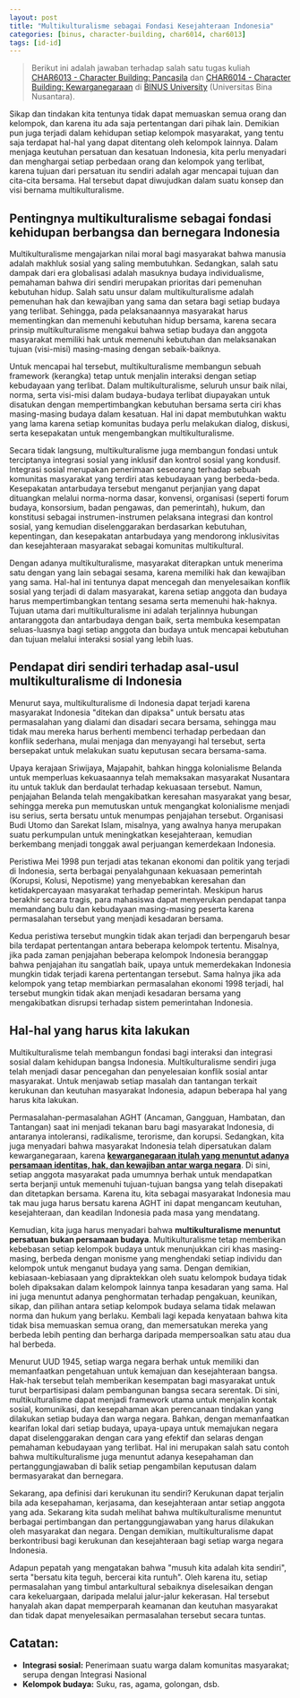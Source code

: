 ```yaml
---
layout: post
title: "Multikulturalisme sebagai Fondasi Kesejahteraan Indonesia"
categories: [binus, character-building, char6014, char6013]
tags: [id-id]
---
```

> Berikut ini adalah jawaban terhadap salah satu tugas kuliah [CHAR6013 - Character Building: Pancasila](https://curriculum.binus.ac.id/course/char6013/) dan [CHAR6014 - Character Building: Kewarganegaraan](https://curriculum.binus.ac.id/course/char6014/) di [BINUS University](https://binus.ac.id) (Universitas Bina Nusantara).

Sikap dan tindakan kita tentunya tidak dapat memuaskan semua orang dan kelompok, dan karena itu ada saja pertentangan dari pihak lain. Demikian pun juga terjadi dalam kehidupan setiap kelompok masyarakat, yang tentu saja terdapat hal-hal yang dapat ditentang oleh kelompok lainnya. Dalam menjaga keutuhan persatuan dan kesatuan Indonesia, kita perlu menyadari dan menghargai setiap perbedaan orang dan kelompok yang terlibat, karena tujuan dari persatuan itu sendiri adalah agar mencapai tujuan dan cita-cita bersama. Hal tersebut dapat diwujudkan dalam suatu konsep dan visi bernama multikulturalisme.

## Pentingnya multikulturalisme sebagai fondasi kehidupan berbangsa dan bernegara Indonesia
Multikulturalisme mengajarkan nilai moral bagi masyarakat bahwa manusia adalah makhluk sosial yang saling membutuhkan. Sedangkan, salah satu dampak dari era globalisasi adalah masuknya budaya individualisme, pemahaman bahwa diri sendiri merupakan prioritas dari pemenuhan kebutuhan hidup. Salah satu unsur dalam multikulturalisme adalah pemenuhan hak dan kewajiban yang sama dan setara bagi setiap budaya yang terlibat. Sehingga, pada pelaksanaannya masyarakat harus mementingkan dan memenuhi kebutuhan hidup bersama, karena secara prinsip multikulturalisme mengakui bahwa setiap budaya dan anggota masyarakat memiliki hak untuk memenuhi kebutuhan dan melaksanakan tujuan (visi-misi) masing-masing dengan sebaik-baiknya.

Untuk mencapai hal tersebut, multikulturalisme membangun sebuah framework (kerangka) tetap untuk menjalin interaksi dengan setiap kebudayaan yang terlibat. Dalam multikulturalisme, seluruh unsur baik nilai, norma, serta visi-misi dalam budaya-budaya terlibat diupayakan untuk disatukan dengan mempertimbangkan kebutuhan bersama serta ciri khas masing-masing budaya dalam kesatuan. Hal ini dapat membutuhkan waktu yang lama karena setiap komunitas budaya perlu melakukan dialog, diskusi, serta kesepakatan untuk mengembangkan multikulturalisme.

Secara tidak langsung, multikulturalisme juga membangun fondasi untuk terciptanya integrasi sosial yang inklusif dan kontrol sosial yang kondusif. Integrasi sosial merupakan penerimaan seseorang terhadap sebuah komunitas masyarakat yang terdiri atas kebudayaan yang berbeda-beda. Kesepakatan antarbudaya tersebut menganut perjanjian yang dapat dituangkan melalui norma-norma dasar, konvensi, organisasi (seperti forum budaya, konsorsium, badan pengawas, dan pemerintah), hukum, dan konstitusi sebagai instrumen-instrumen pelaksana integrasi dan kontrol sosial, yang kemudian diselenggarakan berdasarkan kebutuhan, kepentingan, dan kesepakatan antarbudaya yang mendorong inklusivitas dan kesejahteraan masyarakat sebagai komunitas multikultural.

Dengan adanya multikulturalisme, masyarakat diterapkan untuk menerima satu dengan yang lain sebagai sesama, karena memiliki hak dan kewajiban yang sama. Hal-hal ini tentunya dapat mencegah dan menyelesaikan konflik sosial yang terjadi di dalam masyarakat, karena setiap anggota dan budaya harus mempertimbangkan tentang sesama serta memenuhi hak-haknya. Tujuan utama dari multikulturalisme ini adalah terjalinnya hubungan antaranggota dan antarbudaya dengan baik, serta membuka kesempatan seluas-luasnya bagi setiap anggota dan budaya untuk mencapai kebutuhan dan tujuan melalui interaksi sosial yang lebih luas.

## Pendapat diri sendiri terhadap asal-usul multikulturalisme di Indonesia
Menurut saya, multikulturalisme di Indonesia dapat terjadi karena masyarakat Indonesia "ditekan dan dipaksa" untuk bersatu atas permasalahan yang dialami dan disadari secara bersama, sehingga mau tidak mau mereka harus berhenti membenci terhadap perbedaan dan konflik sederhana, mulai menjaga dan menyayangi hal tersebut, serta bersepakat untuk melakukan suatu keputusan secara bersama-sama.

Upaya kerajaan Sriwijaya, Majapahit, bahkan hingga kolonialisme Belanda untuk memperluas kekuasaannya telah memaksakan masyarakat Nusantara itu untuk takluk dan berdaulat terhadap kekuasaan tersebut. Namun, penjajahan Belanda telah mengakibatkan keresahan masyarakat yang besar, sehingga mereka pun memutuskan untuk mengangkat kolonialisme menjadi isu serius, serta bersatu untuk menumpas penjajahan tersebut. Organisasi Budi Utomo dan Sarekat Islam, misalnya, yang awalnya hanya merupakan suatu perkumpulan untuk meningkatkan kesejahteraan, kemudian berkembang menjadi tonggak awal perjuangan kemerdekaan Indonesia.

Peristiwa Mei 1998 pun terjadi atas tekanan ekonomi dan politik yang terjadi di Indonesia, serta berbagai penyalahgunaan kekuasaan pemerintah (Korupsi, Kolusi, Nepotisme) yang menyebabkan keresahan dan ketidakpercayaan masyarakat terhadap pemerintah. Meskipun harus berakhir secara tragis, para mahasiswa dapat menyerukan pendapat tanpa memandang bulu dan kebudayaan masing-masing peserta karena permasalahan tersebut yang menjadi kesadaran bersama.

Kedua peristiwa tersebut mungkin tidak akan terjadi dan berpengaruh besar bila terdapat pertentangan antara beberapa kelompok tertentu. Misalnya, jika pada zaman penjajahan beberapa kelompok Indonesia beranggap bahwa penjajahan itu sangatlah baik, upaya untuk memerdekakan Indonesia mungkin tidak terjadi karena pertentangan tersebut. Sama halnya jika ada kelompok yang tetap membiarkan permasalahan ekonomi 1998 terjadi, hal tersebut mungkin tidak akan menjadi kesadaran bersama yang mengakibatkan disrupsi terhadap sistem pemerintahan Indonesia.

## Hal-hal yang harus kita lakukan

Multikulturalisme telah membangun fondasi bagi interaksi dan integrasi sosial dalam kehidupan bangsa Indonesia. Multikulturalisme sendiri juga telah menjadi dasar pencegahan dan penyelesaian konflik sosial antar masyarakat. Untuk menjawab setiap masalah dan tantangan terkait kerukunan dan keutuhan masyarakat Indonesia, adapun beberapa hal yang harus kita lakukan.

Permasalahan-permasalahan AGHT (Ancaman, Gangguan, Hambatan, dan Tantangan) saat ini menjadi tekanan baru bagi masyarakat Indonesia, di antaranya intoleransi, radikalisme, terorisme, dan korupsi. Sedangkan, kita juga menyadari bahwa masyarakat Indonesia telah dipersatukan dalam kewarganegaraan, karena **[kewarganegaraan itulah yang menuntut adanya persamaan identitas, hak, dan kewajiban antar warga negara](/binus/character-building/char6014/2020/03/27/persaudaraan-sebagai-kunci-utama-kewarganegaraan-indonesia.html)**. Di sini, setiap anggota masyarakat pada umumnya berhak untuk mendapatkan serta berjanji untuk memenuhi tujuan-tujuan bangsa yang telah disepakati dan ditetapkan bersama. Karena itu, kita sebagai masyarakat Indonesia mau tak mau juga harus bersatu karena AGHT ini dapat mengancam keutuhan, kesejahteraan, dan keadilan Indonesia pada masa yang mendatang.

Kemudian, kita juga harus menyadari bahwa **multikulturalisme menuntut persatuan bukan persamaan budaya**. Multikulturalisme tetap memberikan kebebasan setiap kelompok budaya untuk menunjukkan ciri khas masing-masing, berbeda dengan monisme yang menghendaki setiap individu dan kelompok untuk menganut budaya yang sama. Dengan demikian, kebiasaan-kebiasaan yang dipraktekkan oleh suatu kelompok budaya tidak boleh dipaksakan dalam kelompok lainnya tanpa kesadaran yang sama. Hal ini juga menuntut adanya penghormatan terhadap pengakuan, keunikan, sikap, dan pilihan antara setiap kelompok budaya selama tidak melawan norma dan hukum yang berlaku. Kembali lagi kepada kenyataan bahwa kita tidak bisa memuaskan semua orang, dan memersatukan mereka yang berbeda lebih penting dan berharga daripada mempersoalkan satu atau dua hal berbeda.

Menurut UUD 1945, setiap warga negara berhak untuk memiliki dan memanfaatkan pengetahuan untuk kemajuan dan kesejahteraan bangsa. Hak-hak tersebut telah memberikan kesempatan bagi masyarakat untuk turut berpartisipasi dalam pembangunan bangsa secara serentak. Di sini, multikulturalisme dapat menjadi framework utama untuk menjalin kontak sosial, komunikasi, dan kesepahaman akan perencanaan tindakan yang dilakukan setiap budaya dan warga negara. Bahkan, dengan memanfaatkan kearifan lokal dari setiap budaya, upaya-upaya untuk memajukan negara dapat diselenggarakan dengan cara yang efektif dan selaras dengan pemahaman kebudayaan yang terlibat. Hal ini merupakan salah satu contoh bahwa multikulturalisme juga menuntut adanya kesepahaman dan pertanggungjawaban di balik setiap pengambilan keputusan dalam bermasyarakat dan bernegara.

Sekarang, apa definisi dari kerukunan itu sendiri? Kerukunan dapat terjalin bila ada kesepahaman, kerjasama, dan kesejahteraan antar setiap anggota yang ada. Sekarang kita sudah melihat bahwa multikulturalisme menuntut berbagai pertimbangan dan pertanggungjawaban yang harus dilakukan oleh masyarakat dan negara. Dengan demikian, multikulturalisme dapat berkontribusi bagi kerukunan dan kesejahteraan bagi setiap warga negara Indonesia.

Adapun pepatah yang mengatakan bahwa "musuh kita adalah kita sendiri", serta "bersatu kita teguh, bercerai kita runtuh". Oleh karena itu, setiap permasalahan yang timbul antarkultural sebaiknya diselesaikan dengan cara kekeluargaan, daripada melalui jalur-jalur kekerasan. Hal tersebut hanyalah akan dapat memperparah keamanan dan keutuhan masyarakat dan tidak dapat menyelesaikan permasalahan tersebut secara tuntas.

## Catatan:
+ **Integrasi sosial:** Penerimaan suatu warga dalam komunitas masyarakat; serupa dengan Integrasi Nasional
+ **Kelompok budaya:** Suku, ras, agama, golongan, dsb.
